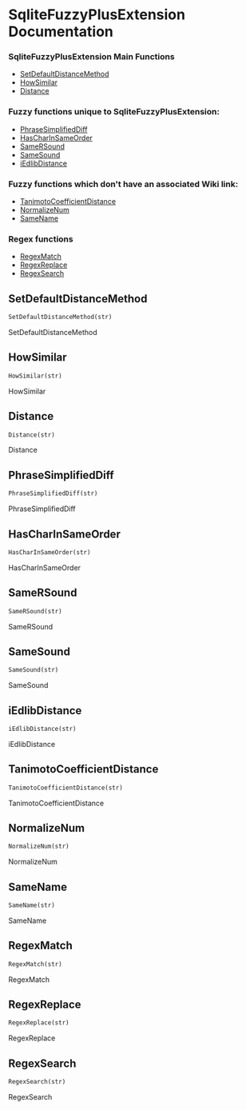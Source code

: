 # SqliteFuzzyPlusExtension Documentation

### SqliteFuzzyPlusExtension Main Functions
- [SetDefaultDistanceMethod](#SetDefaultDistanceMethod)
- [HowSimilar](#HowSimilar)
- [Distance](#Distance)

### Fuzzy functions unique to SqliteFuzzyPlusExtension:
- [PhraseSimplifiedDiff](#PhraseSimplifiedDiff)
- [HasCharInSameOrder](#HasCharInSameOrder)
- [SameRSound](#SameRSound)
- [SameSound](#SameSound)
- [iEdlibDistance](#iEdlibDistance)

### Fuzzy functions which don't have an associated Wiki link:
- [TanimotoCoefficientDistance](#TanimotoCoefficientDistance)
- [NormalizeNum](#NormalizeNum)
- [SameName](#SameName)

### Regex functions
- [RegexMatch](#RegexMatch)
- [RegexReplace](#RegexReplace)
- [RegexSearch](#RegexSearch)


## SetDefaultDistanceMethod
``` SQL
SetDefaultDistanceMethod(str)
```
SetDefaultDistanceMethod 


## HowSimilar
``` SQL
HowSimilar(str)
```
HowSimilar


## Distance
``` SQL
Distance(str)
```
Distance


## PhraseSimplifiedDiff
``` SQL
PhraseSimplifiedDiff(str)
```
PhraseSimplifiedDiff


## HasCharInSameOrder
``` SQL
HasCharInSameOrder(str)
```
HasCharInSameOrder


## SameRSound
``` SQL
SameRSound(str)
```
SameRSound



## SameSound
``` SQL
SameSound(str)
```
SameSound



## iEdlibDistance
``` SQL
iEdlibDistance(str)
```
iEdlibDistance


## TanimotoCoefficientDistance
``` SQL
TanimotoCoefficientDistance(str)
```
TanimotoCoefficientDistance



## NormalizeNum
``` SQL
NormalizeNum(str)
```
NormalizeNum



## SameName
``` SQL
SameName(str)
```
SameName



## RegexMatch
``` SQL
RegexMatch(str)
```
RegexMatch



## RegexReplace
``` SQL
RegexReplace(str)
```
RegexReplace



## RegexSearch
``` SQL
RegexSearch(str)
```
RegexSearch

